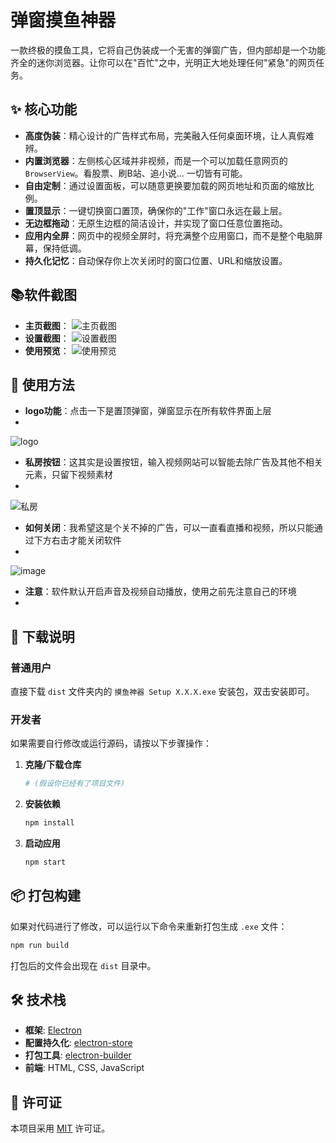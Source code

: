# 弹窗摸鱼神器

一款终极的摸鱼工具，它将自己伪装成一个无害的弹窗广告，但内部却是一个功能齐全的迷你浏览器。让你可以在"百忙"之中，光明正大地处理任何"紧急"的网页任务。

## ✨ 核心功能

- **高度伪装**：精心设计的广告样式布局，完美融入任何桌面环境，让人真假难辨。
- **内置浏览器**：左侧核心区域并非视频，而是一个可以加载任意网页的 `BrowserView`。看股票、刷B站、追小说... 一切皆有可能。
- **自由定制**：通过设置面板，可以随意更换要加载的网页地址和页面的缩放比例。
- **置顶显示**：一键切换窗口置顶，确保你的"工作"窗口永远在最上层。
- **无边框拖动**：无原生边框的简洁设计，并实现了窗口任意位置拖动。
- **应用内全屏**：网页中的视频全屏时，将充满整个应用窗口，而不是整个电脑屏幕，保持低调。
- **持久化记忆**：自动保存你上次关闭时的窗口位置、URL和缩放设置。
  
## 📚软件截图
- **主页截图**：
![主页截图](https://github.com/user-attachments/assets/e17be9c2-8892-4e67-8794-633f7e989930)
- **设置截图**：
![设置截图](https://github.com/user-attachments/assets/ab67f5fe-b84c-4ef7-92e9-3bd736824a0f)
- **使用预览**：
![使用预览](https://github.com/user-attachments/assets/de1fe616-2e32-447e-a8f9-c1ee3d601231)

## 🔨 使用方法
- **logo功能**：点击一下是置顶弹窗，弹窗显示在所有软件界面上层
- 
![logo](https://github.com/user-attachments/assets/e3464456-afc9-4184-9553-d5966c1b6cfd)
- **私房按钮**：这其实是设置按钮，输入视频网站可以智能去除广告及其他不相关元素，只留下视频素材
- 
![私房](https://github.com/user-attachments/assets/382497be-b54f-40a5-893f-d43e5defafae)
- **如何关闭**：我希望这是个关不掉的广告，可以一直看直播和视频，所以只能通过下方右击才能关闭软件
- 
![image](https://github.com/user-attachments/assets/53f1d1ed-4398-4225-8b46-0cf022d9d987)
- **注意**：软件默认开启声音及视频自动播放，使用之前先注意自己的环境
- 

## 🚀 下载说明

### 普通用户

直接下载 `dist` 文件夹内的 `摸鱼神器 Setup X.X.X.exe` 安装包，双击安装即可。

### 开发者

如果需要自行修改或运行源码，请按以下步骤操作：

1.  **克隆/下载仓库**
    ```bash
    # (假设你已经有了项目文件)
    ```

2.  **安装依赖**
    ```bash
    npm install
    ```

3.  **启动应用**
    ```bash
    npm start
    ```

## 📦 打包构建

如果对代码进行了修改，可以运行以下命令来重新打包生成 `.exe` 文件：

```bash
npm run build
```

打包后的文件会出现在 `dist` 目录中。

## 🛠️ 技术栈

- **框架**: [Electron](https://www.electronjs.org/)
- **配置持久化**: [electron-store](https://github.com/sindresorhus/electron-store)
- **打包工具**: [electron-builder](https://www.electron.build/)
- **前端**: HTML, CSS, JavaScript

## 📄 许可证

本项目采用 [MIT](https://opensource.org/licenses/MIT) 许可证。 
